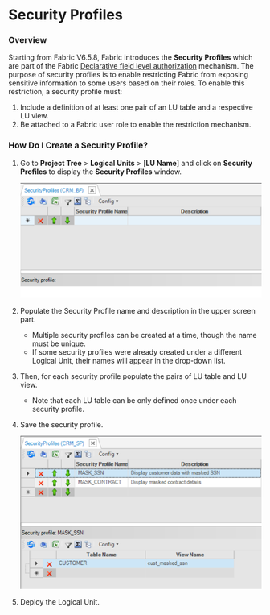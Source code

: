# Security Profiles

### Overview

Starting from Fabric V6.5.8, Fabric introduces the **Security Profiles** which are part of the Fabric [Declarative field level authorization](04_fields_level_authorization.md) mechanism. The purpose of security profiles is to enable restricting Fabric from exposing sensitive information to some users based on their roles. To enable this restriction, a security profile must:

1. Include a definition of at least one pair of an LU table and a respective LU view.
2. Be attached to a Fabric user role to enable the restriction mechanism.

### How Do I Create a Security Profile?

1. Go to **Project Tree** > **Logical Units** > [**LU Name**] and click on **Security Profiles** to display the **Security Profiles** window.
 
   <img src="images/security_profile_empty.PNG" style="zoom:80%;" />
3. Populate the Security Profile name and description in the upper screen part. 
   * Multiple security profiles can be created at a time, though the name must be unique.
   * If some security profiles were already created under a different Logical Unit, their names will appear in the drop-down list.
4. Then, for each security profile populate the pairs of LU table and LU view.
   * Note that each LU table can be only defined once under each security profile.
5. Save the security profile.

   <img src="images/security_profile_1.PNG" style="zoom:80%;" />
6. Deploy the Logical Unit.



